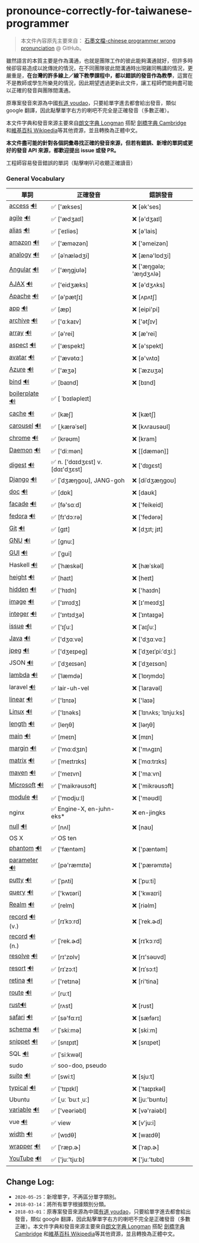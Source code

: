 # pronounce-correctly-for-taiwanese-programmer

> 本文件內容原先主要來自： [石墨文檔-chinese programmer wrong pronunciation](https://github.com/shimohq/chinese-programmer-wrong-pronunciation) @ GitHub。

雖然語言的本質主要是作為溝通，也就是團隊工作的彼此能夠溝通就好，但許多時候卻容易造成以訛傳訛的情況，在不同團隊彼此間溝通時出現雞同鴨講的情況，更嚴重是，**在台灣的許多線上／線下教學課程中，都以錯誤的發音作為教學**，這實在不是教師或學生所樂見的情況，因此期望透過更新此文件，讓工程師們能夠盡可能以正確的發音與團隊間溝通。

原專案發音來源為中國[有道 youdao](https://www.youdao.com/)，只要給單字進去都會給出發音，類似 google 翻譯，因此點擊單字右方的喇吧不完全是正確發音（多數正確）。

本文件字典和發音來源主要來自[朗文字典 Longman](https://www.ldoceonline.com/) 搭配 [劍橋字典 Cambridge](https://dictionary.cambridge.org/zht/) 和[維基百科 Wikipedia](https://www.wikipedia.org/)等其他資源，並且轉換為正體中文。

**本文件盡可能的針對各個詞彙尋找正確的發音來源，但若有錯誤、新增的單詞或更好的發音 API 來源，都歡迎提出 issue 或發 PR。**

工程師容易發音錯誤的單詞（點擊喇叭可收聽正確讀音）

### General Vocabulary

| 單詞  | 正確發音 | 錯誤發音 |
| ---- | ------- | ------- |
| [access](https://www.ldoceonline.com/dictionary/access) [🔊](https://www.ldoceonline.com/media/english/ameProns/access1.mp3) | ✅ ['ækses] | ❌ [ək'ses] |
| [agile](https://www.ldoceonline.com/dictionary/agile) [🔊](https://www.ldoceonline.com/media/english/ameProns/agile.mp3) | ✅ ['ædʒaɪl] | ❌ [ə'dʒaɪl] |
| [alias](https://www.ldoceonline.com/dictionary/alias) [🔊](https://www.ldoceonline.com/media/english/ameProns/alias1.mp3) | ✅ [ˈeɪliəs]| ❌ [ə'lais] |
| [amazon](https://www.ldoceonline.com/dictionary/amazon) [🔊](https://www.ldoceonline.com/media/english/ameProns/amazon_n.mp3) | ✅ ['æməzən] | ❌ ['əmeizən] |
| [analogy](https://www.ldoceonline.com/dictionary/analogy) [🔊](https://www.ldoceonline.com/media/english/ameProns/analogy.mp3) | ✅ [əˈnælədʒi] | ❌ [ænə'lɒdʒi] |
| [Angular](https://www.ldoceonline.com/dictionary/Angular) [🔊](https://www.ldoceonline.com/media/english/ameProns/angular.mp3) | ✅ ['æŋgjʊlə] | ❌ ['æŋɡələ; 'æŋdʒʌlə] |
| [AJAX](https://www.ldoceonline.com/dictionary/AJAX) [🔊](https://www.ldoceonline.com/media/english/ameProns/lpd_ajax.mp3) | ✅ ['eidʒæks] | ❌ [ə'dʒʌks] |
| [Apache](https://www.ldoceonline.com/dictionary/Apache) [🔊](https://www.ldoceonline.com/media/english/ameProns/apache.mp3) | ✅ [ə'pætʃɪ] | ❌ [ʌpʌtʃ] |
| [app](https://www.ldoceonline.com/dictionary/app) [🔊](https://www.ldoceonline.com/media/english/ameProns/ld5_app.mp3) | ✅ [æp] | ❌ [eipi'pi]|
| [archive](https://www.ldoceonline.com/dictionary/archive) [🔊](https://www.ldoceonline.com/media/english/ameProns/laadarchive.mp3) | ✅ ['ɑːkaɪv] | ❌ ['ətʃɪv] |
| [array](https://www.ldoceonline.com/dictionary/array) [🔊](https://www.ldoceonline.com/media/english/ameProns/array1.mp3) | ✅ [ə'rei] | ❌ [æ'rei] |
| [aspect](https://www.ldoceonline.com/dictionary/aspect) [🔊](https://www.ldoceonline.com/media/english/ameProns/aspect.mp3) | ✅ ['æspekt] | ❌ [ə'spekt] |
| [avatar](https://www.ldoceonline.com/dictionary/avatar) [🔊](https://www.ldoceonline.com/media/english/ameProns/avatar.mp3) | ✅ ['ævətɑː] | ❌ [ə'vʌtɑ] |
| [Azure](https://www.ldoceonline.com/dictionary/Azure) [🔊](https://www.ldoceonline.com/media/english/ameProns/azure.mp3)| ✅ ['æʒə] | ❌ [ˈæzʊʒə] |
| [bind](https://www.ldoceonline.com/dictionary/bind) [🔊](https://www.ldoceonline.com/media/english/ameProns/bind1.mp3) | ✅ [baɪnd] | ❌ [bɪnd] |
| [boilerplate](https://www.ldoceonline.com/dictionary/boilerplate) [🔊](https://www.ldoceonline.com/media/english/ameProns/ld42boilerplate.mp3) | ✅ [ ˈbɔɪləpleɪt] |  |
| [cache](https://www.ldoceonline.com/dictionary/cache) [🔊](https://www.ldoceonline.com/media/english/ameProns/cache.mp3) | ✅ [kæʃ] | ❌ [kætʃ] |
| [carousel](https://www.ldoceonline.com/dictionary/carousel) [🔊](https://www.ldoceonline.com/media/english/ameProns/carousel.mp3) | ✅ [ˌkærəˈsel] | ❌ [kʌrausəʊl] |
| [chrome](https://www.ldoceonline.com/dictionary/chrome) [🔊](https://www.ldoceonline.com/media/english/ameProns/chrome.mp3) | ✅ [krəʊm] | ❌ [kram] |
| [Daemon](https://www.ldoceonline.com/dictionary/Daemon) [🔊](https://www.ldoceonline.com/media/english/ameProns/daemon.mp3) | ✅ ['diːmən] | ❌ [[dæmən]] |
| [digest](https://www.ldoceonline.com/dictionary/digest) [🔊](https://www.ldoceonline.com/media/english/ameProns/l3digest.mp3) | ✅ n. ['dɑɪdʒɛst] v. [dɑɪ'dʒɛst] | ❌ ['dɪgɛst] |
| [Django](https://zh.wikipedia.org/zh-tw/Django) [🔊](https://www.google.com/search?q=django+pronunciation&oq=django+pronunciation&aqs=chrome.0.69i59j0i512l2j0i8i30l5j0i8i15i30j0i5i30.6418j0j7&sourceid=chrome&ie=UTF-8) | ✅ [ˈdʒæŋɡoʊ], JANG-goh| ❌ [diˈdʒæŋɡoʊ] |
| [doc](https://www.ldoceonline.com/dictionary/doc) [🔊](https://www.ldoceonline.com/media/english/ameProns/doc.mp3) | ✅ [dɒk]| ❌ [daʊk] |
| [facade](https://www.ldoceonline.com/dictionary/facade) [🔊](https://www.ldoceonline.com/media/english/ameProns/laadfacade.mp3) | ✅ [fə'sɑːd]| ❌ ['feikeid] |
| [fedora](https://www.ldoceonline.com/dictionary/fedora) [🔊](https://www.ldoceonline.com/media/english/ameProns/ld41fedora.mp3) | ✅ [fɪ'dɔːrə]| ❌ ['fedərə] |
| [Git](https://www.ldoceonline.com/dictionary/Git) [🔊](https://www.ldoceonline.com/media/english/ameProns/ld41git.mp3) | ✅ [ɡɪt] | ❌ [dʒɪt; jɪt] |
| [GNU](https://www.ldoceonline.com/dictionary/gnu) [🔊](https://upload.wikimedia.org/wikipedia/commons/2/24/En-gnu.ogg) | ✅ [gnu:] | |
| [GUI](https://www.ldoceonline.com/dictionary/gui) [🔊](https://www.ldoceonline.com/media/english/breProns/ld42gui.mp3) | ✅ [ˈɡui] | |
| Haskell [🔊](http://dict.youdao.com/dictvoice?audio=haskell&type=1) | ✅ [ˈhæskəl] | ❌ [hæˈskəl] |
| [height](https://www.ldoceonline.com/dictionary/height) [🔊](https://www.ldoceonline.com/media/english/ameProns/height.mp3) | ✅ [haɪt] | ❌ [heɪt] |
| [hidden](https://www.ldoceonline.com/dictionary/hidden) [🔊](https://www.ldoceonline.com/media/english/ameProns/laadhidden.mp3) | ✅ ['hɪdn] | ❌ ['haɪdn] |
| [image](https://www.ldoceonline.com/dictionary/image) [🔊](https://www.ldoceonline.com/media/english/ameProns/image.mp3) | ✅ ['ɪmɪdʒ] | ❌ [ɪ'meɪdʒ] |
| [integer](https://www.ldoceonline.com/dictionary/integer) [🔊](https://www.ldoceonline.com/media/english/ameProns/integer.mp3) | ✅ ['ɪntɪdʒə] | ❌ [ˈɪntaɪgə] |
| [issue](https://www.ldoceonline.com/dictionary/issue) [🔊](https://www.ldoceonline.com/media/english/ameProns/issue1.mp3) | ✅ ['ɪʃuː] | ❌ [ˈaɪʃuː] |
| [Java](https://www.ldoceonline.com/dictionary/java) [🔊](https://www.ldoceonline.com/media/english/ameProns/laadjava.mp3) | ✅ ['dʒɑːvə] | ❌ ['dʒɑːvɑː] |
| [jpeg](https://dictionary.cambridge.org/zht/%E8%A9%9E%E5%85%B8/%E8%8B%B1%E8%AA%9E/jpeg) [🔊](https://dictionary.cambridge.org/zht/media/english/us_pron/c/cus/cus01/cus01083.mp3) | ✅ ['dʒeɪpeɡ] | ❌ [ˈdʒeɪˈpi:ˈdʒiː] |
| JSON [🔊](https://www.youtube.com/watch?v=zhVdWQWKRqM) | ✅ [ˈdʒeɪsən] | ❌ [ˈdʒeɪsɑn] |
| [lambda](https://dictionary.cambridge.org/zht/%E8%A9%9E%E5%85%B8/%E8%8B%B1%E8%AA%9E/lambda) [🔊](https://dictionary.cambridge.org/zht/media/english/uk_pron/e/epd/epd16/epd16674.mp3) | ✅ [ˈlæmdə] | ❌ [ˈlɒŋmdɑ] |
| laravel [🔊](https://audio00.forvo.com/audios/mp3/l/z/lz_9294055_39_2289308_1.mp3) | ✅ lair-uh-vel | ❌ [ˈlaravəl] |
| [linear](https://www.ldoceonline.com/dictionary/linear) [🔊](https://www.ldoceonline.com/media/english/ameProns/linear.mp3) | ✅ ['lɪnɪə] | ❌ ['laɪə] |
| [Linux](https://dictionary.cambridge.org/zht/%E8%A9%9E%E5%85%B8/%E8%8B%B1%E8%AA%9E/linux?q=Linux) [🔊](https://dictionary.cambridge.org/zht/media/english/us_pron/e/eus/eus17/eus17029.mp3) | ✅ ['lɪnəks] | ❌ [ˈlɪnʌks; ˈlɪnjuːks] |
| [length](https://www.ldoceonline.com/dictionary/length) [🔊](https://www.ldoceonline.com/media/english/ameProns/length.mp3) | ✅ [leŋθ] | ❌ [ləŋθ] |
| [main](https://www.ldoceonline.com/dictionary/main) [🔊](https://www.ldoceonline.com/media/english/ameProns/main1.mp3) | ✅ [meɪn] | ❌ [mɪn] |
| [margin](https://www.ldoceonline.com/dictionary/margin) [🔊](https://www.ldoceonline.com/media/english/ameProns/margin.mp3) | ✅ ['mɑːdʒɪn] | ❌ ['mʌgɪn] |
| [matrix](https://www.ldoceonline.com/dictionary/matrix) [🔊](https://www.ldoceonline.com/media/english/ameProns/matrix.mp3) | ✅ [ˈmeɪtrɪks] | ❌ [ˈmɑ:trɪks]|
| [maven](https://www.ldoceonline.com/dictionary/maven) [🔊](https://www.ldoceonline.com/media/english/ameProns/maven.mp3) | ✅ ['meɪvn] | ❌ ['maːvn] |
| [Microsoft](https://www.ldoceonline.com/dictionary/microsoft) [🔊](https://www.ldoceonline.com/media/english/ameProns/lpd_microsoft.mp3) | ✅ ['maikrəusɔft] | ❌ ['mikrəusɔft] |
| [module](https://www.ldoceonline.com/dictionary/module) [🔊](https://www.ldoceonline.com/media/english/ameProns/module.mp3) | ✅ ['mɒdjuːl] | ❌ ['məʊdl] |
| nginx | ✅ Engine-X, en-juhn-eks*| ❌ en-jingks |
| [null](https://www.ldoceonline.com/dictionary/null) [🔊](https://www.ldoceonline.com/media/english/ameProns/null.mp3) | ✅ [nʌl] | ❌ [naʊ] |
| OS X | ✅ OS ten | |
| [phantom](https://www.ldoceonline.com/dictionary/phantom) [🔊](https://www.ldoceonline.com/media/english/ameProns/phantom.mp3) | ✅ ['fæntəm] | ❌ ['pæntəm] |
| [parameter](https://www.ldoceonline.com/dictionary/parameter) [🔊](https://www.ldoceonline.com/media/english/ameProns/parameter.mp3) | ✅ [pə'ræmɪtə] | ❌ ['pærəmɪtə] |
| [putty](https://www.ldoceonline.com/dictionary/putty) [🔊](https://www.ldoceonline.com/media/english/ameProns/putty.mp3) | ✅ [ˈpʌti] | ❌ [ˈpuːti] |
| [query](https://www.ldoceonline.com/dictionary/query) [🔊](https://www.ldoceonline.com/media/english/ameProns/query1.mp3) | ✅ ['kwɪəri] | ❌ ['kwaɪri] |
| [Realm](https://www.ldoceonline.com/dictionary/realm) [🔊](https://www.ldoceonline.com/media/english/ameProns/realm.mp3) | ✅ [relm] | ❌ [riəlm] |
| [record](https://www.ldoceonline.com/dictionary/record) [🔊](https://www.ldoceonline.com/media/english/ameProns/l3record2.mp3) (v.)| ✅ [rɪˈkɔːrd] | ❌ [ˈrek.ɚd] |
| [record](https://www.ldoceonline.com/dictionary/record) [🔊](https://www.ldoceonline.com/media/english/ameProns/l3record.mp3) (n.)| ✅ [ˈrek.ɚd] | ❌  [rɪˈkɔːrd] |
| [resolve](https://www.ldoceonline.com/dictionary/resolve) [🔊](https://www.ldoceonline.com/media/english/ameProns/resolve1.mp3) | ✅ [rɪ'zɒlv] | ❌ [rɪ'səʊvd] |
| [resort](https://www.ldoceonline.com/dictionary/resort) [🔊](https://www.ldoceonline.com/media/english/ameProns/resort1.mp3) | ✅ [rɪˈzɔ:t] | ❌ [rɪˈsɔ:t] |
| [retina](https://www.ldoceonline.com/dictionary/retina) [🔊](https://www.ldoceonline.com/media/english/ameProns/retina.mp3) | ✅ ['retɪnə] | ❌ [ri'tina] |
| [route](https://www.ldoceonline.com/dictionary/route) [🔊](https://www.ldoceonline.com/media/english/ameProns/route1.mp3) | ✅ [ruːt] |  |
| [rust](https://www.ldoceonline.com/dictionary/rust)[🔊](https://www.ldoceonline.com/media/english/ameProns/rust1.mp3) | ✅ [rʌst] | ❌ [rust] |
| [safari](https://www.ldoceonline.com/dictionary/safari) [🔊](https://www.ldoceonline.com/media/english/ameProns/safari1.mp3) | ✅ [sə'fɑːrɪ] | ❌ [sæfərɪ] |
| [schema](https://www.ldoceonline.com/dictionary/schema) [🔊](https://www.youtube.com/watch?v=9zvXH8Rzk7I) | ✅ [ˈskiːmə]  | ❌ [skiːm] |
| [snippet](https://www.ldoceonline.com/dictionary/snippet) [🔊](https://www.ldoceonline.com/media/english/ameProns/snippet.mp3)|  ✅ [snɪpɪt] | ❌ [snɪpet] |
| SQL [🔊](https://www.ldoceonline.com/media/english/ameProns/sequel.mp3) | ✅ [ˈsiːkwəl] | |
| sudo | ✅ soo-doo, pseudo | |
| [suite](https://www.ldoceonline.com/dictionary/suite) [🔊](https://www.ldoceonline.com/media/english/ameProns/suite.mp3) | ✅ [swiːt] | ❌ [sjuːt] |
| [typical](https://www.ldoceonline.com/dictionary/typical) [🔊](https://www.ldoceonline.com/media/english/ameProns/typical.mp3) | ✅ ['tɪpɪkl] | ❌ ['taɪpɪkəl] |
| Ubuntu | ✅ [ˌuː ˈbuːt ˌuː] | ❌ [juː'bʊntʊ] |
| [variable](https://www.ldoceonline.com/dictionary/vairable) [🔊](https://www.ldoceonline.com/media/english/ameProns/l3variable.mp3) | ✅ ['veəriəbl] | ❌ [və'raiəbl] |
| vue [🔊](http://dict.youdao.com/dictvoice?audio=vue&type=1) | ✅ view | ❌ [v'ju:i] |
| [width](https://www.ldoceonline.com/dictionary/width) [🔊](https://www.ldoceonline.com/media/english/ameProns/width.mp3) | ✅ [wɪdθ] | ❌ [waɪdθ] |
| [wrapper](https://www.ldoceonline.com/dictionary/wrapper) [🔊](https://www.ldoceonline.com/media/english/ameProns/wrapper.mp3) | ✅ [ˈræp.ɚ] | ❌ [ˈrap.ɚ] |
| [YouTube](https://www.ldoceonline.com/dictionary/youtube) [🔊](https://www.ldoceonline.com/media/english/ameProns/lpd_youtube.mp3) | ✅ ['juː'tjuːb] | ❌ ['juː'tʊbɪ] |


## Change Log:

- `2020-05-25`：新增單字，不再區分單字類別。
- `2018-03-14`：將所有單字根據類別分類。
- `2018-03-01`：原專案發音來源為中國[有道 youdao](https://www.youdao.com/)，只要給單字進去都會給出發音，類似 google 翻譯，因此點擊單字右方的喇吧不完全是正確發音（多數正確）。本文件字典和發音來源主要來自[朗文字典 Longman](https://www.ldoceonline.com/) 搭配 [劍橋字典 Cambridge](https://dictionary.cambridge.org/zht/) 和[維基百科 Wikipedia](https://www.wikipedia.org/)等其他資源，並且轉換為正體中文。
